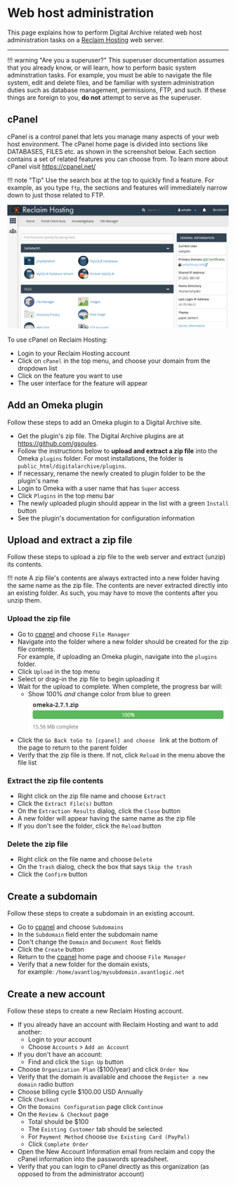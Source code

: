 # Web host administration

This page explains how to perform Digital Archive related web host administration tasks
on a [Reclaim Hosting](https://reclaimhosting.com/) web server.

---

!!! warning "Are you a superuser?"
    This superuser documentation assumes that you already know, or will learn, how to perform basic
    system adminstration tasks. For example, you must be able to navigate the file system, edit and delete
    files, and be familiar with system administration duties such as database management, permissions,
    FTP, and such. If these things are foreign to you, **do not** attempt to serve as the superuser.

## cPanel
cPanel is a control panel that lets you manage many aspects of your
web host environment. The cPanel home page is divided into sections like DATABASES, FILES etc.
as shown in the screenshot below. Each section contains a set of related features you can choose from.
To learn more about cPanel visit <https://cpanel.net/>

!!! note "Tip"
    Use the search box at the top to quickly find a feature. For example, as you type `ftp`,
    the sections and features will immediately narrow down to just those related to FTP.

![cPanel](web-host-1.jpg)

To use cPanel on Reclaim Hosting:

-	Login to your Reclaim Hosting account
-   Click on `cPanel` in the top menu, and choose your domain from the dropdown list
-   Click on the feature you want to use
-   The user interface for the feature will appear

## Add an Omeka plugin

Follow these steps to add an Omeka plugin to a Digital Archive site.

-   Get the plugin's zip file. The Digital Archive plugins are at <https://github.com/gsoules>.
-   Follow the instructions below to **upload and extract a zip file** into the Omeka `plugins` folder.
    For most installations, the folder is `public_html/digitalarchive/plugins`.
-   If necessary, rename the newly created to plugin folder to be the plugin's name    
-   Login to Omeka with a user name that has `Super` access
-   Click `Plugins` in the top menu bar
-   The newly uploaded plugin should appear in the list with a green `Install` button
-   See the plugin's documentation for configuration information

## Upload and extract a zip file

Follow these steps to upload a zip file to the web server and extract (unzip) its contents.

!!! note
    A zip file's contents are always extracted into a new folder having the same name
    as the zip file. The contents are never extracted directly into an existing folder.
    As such, you may have to move the contents after you unzip them.

### Upload the zip file

-   Go to [cpanel] and choose `File Manager`
-   Navigate *into* the folder where a new folder should be created for the zip file contents.  
    For example, if uploading an Omeka plugin, navigate into the `plugins` folder.
-   Click `Upload` in the top menu        
-	Select or drag-in the zip file to begin uploading it
-   Wait for the upload to complete. When complete, the progress bar will:
    -   Show 100% *and* change color from blue to green  
        ![cPanel](web-host-2.jpg)
-   Click the `Go Back toGo to [cpanel] and choose ` link at the bottom of the page to return to the parent folder
-   Verify that the zip file is there. If not, click `Reload` in the menu above the file list


### Extract the zip file contents

-	Right click on the zip file name and choose `Extract`
-   Click the `Extract File(s)` button
-   On the `Extraction Results` dialog, click the `Close` button
-   A new folder will appear having the same name as the zip file
-   If you don't see the folder, click the `Reload` button

### Delete the zip file
-   Right click on the file name and choose `Delete`
-   On the `Trash` dialog, check the box that says `Skip the trash`
-   Click the `Confirm` button

## Create a subdomain
Follow these steps to create a subdomain in an existing account.

-   Go to [cpanel] and choose `Subdomains`
-   In the `Subdomain` field enter the subdomain name
-   Don't change the `Domain` and `Document Root` fields
-   Click the `Create` button
-   Return to the [cpanel] home page and choose `File Manager`
-   Verify that a new folder for the domain exists,  
    for example: `/home/avantlog/mysubdomain.avantlogic.net`


## Create a new account
Follow these steps to create a new Reclaim Hosting account.

-   If you already have an account with Reclaim Hosting and want to add another:
    -	Login to your account
    -	Choose `Accounts` > `Add an Account`
-   If you don't have an account:
    -   Find and click the `Sign Up` button
-	Choose `Organization Plan` ($100/year) and click `Order Now`
-	Verify that the domain is available and choose the `Register a new domain` radio button
-	Choose billing cycle $100.00 USD Annually
-	Click `Checkout`
-	On the `Domains Configuration` page click `Continue`
-	On the `Review & Checkout` page
    -	Total should be $100
    -	The `Existing Customer` tab should be selected
    -	For `Payment Method` choose `Use Existing Card (PayPal)`
    -	Click `Complete Order`
-	Open the New Account Information email from reclaim and copy the cPanel information into the passwords spreadsheet.
-	Verify that you can login to cPanel directly as this organization (as opposed to from the administrator account)



[cPanel]: #cpanel